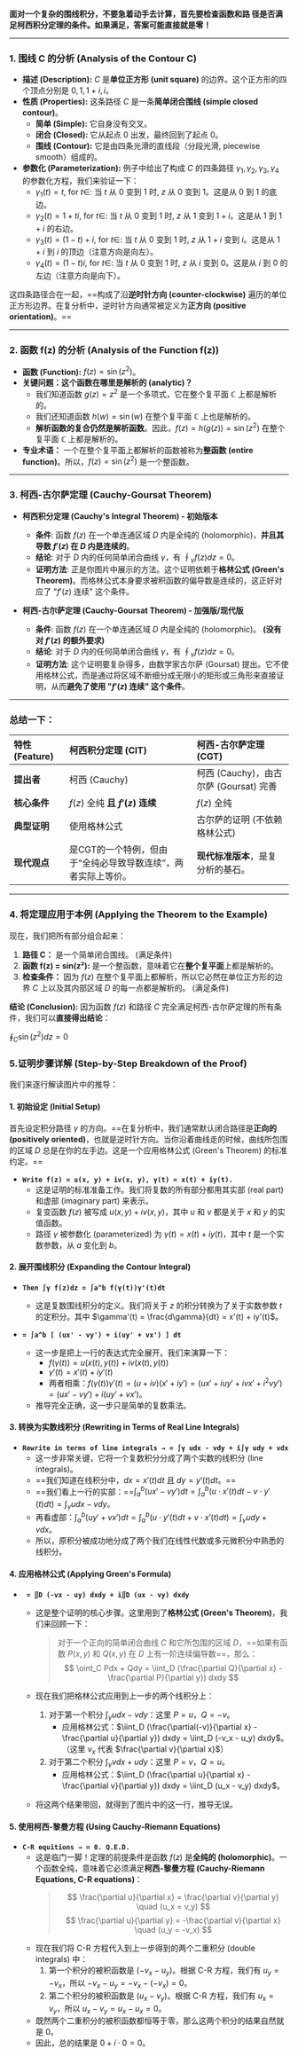 **面对一个复杂的围线积分，不要急着动手去计算，首先要检查函数和路 径是否满足柯西积分定理的条件。如果满足，答案可能直接就是零！**

---

### 1. 围线 C 的分析 (Analysis of the Contour C)

*   **描述 (Description):** $C$ 是**单位正方形 (unit square)** 的边界。这个正方形的四个顶点分别是 $0, 1, 1+i, i$。
*   **性质 (Properties):** 这条路径 $C$ 是一条**简单闭合围线 (simple closed contour)**。
    *   **简单 (Simple):** 它自身没有交叉。
    *   **闭合 (Closed):** 它从起点 $0$ 出发，最终回到了起点 $0$。
    *   **围线 (Contour):** 它是由四条光滑的直线段（分段光滑, piecewise smooth）组成的。
*   **参数化 (Parameterization):** 例子中给出了构成 $C$ 的四条路径 $\gamma_1, \gamma_2, \gamma_3, \gamma_4$ 的参数化方程，我们来验证一下：
    *   $\gamma_1(t) = t$, for $t \in$: 当 $t$ 从 $0$ 变到 $1$ 时, $z$ 从 $0$ 变到 $1$。这是从 $0$ 到 $1$ 的底边。
    *   $\gamma_2(t) = 1 + ti$, for $t \in$: 当 $t$ 从 $0$ 变到 $1$ 时, $z$ 从 $1$ 变到 $1+i$。这是从 $1$ 到 $1+i$ 的右边。
    *   $\gamma_3(t) = (1-t) + i$, for $t \in$: 当 $t$ 从 $0$ 变到 $1$ 时, $z$ 从 $1+i$ 变到 $i$。这是从 $1+i$ 到 $i$ 的顶边（注意方向是向左）。
    *   $\gamma_4(t) = (1-t)i$, for $t \in$: 当 $t$ 从 $0$ 变到 $1$ 时, $z$ 从 $i$ 变到 $0$。这是从 $i$ 到 $0$ 的左边（注意方向是向下）。

这四条路径合在一起，==构成了沿**逆时针方向 (counter-clockwise)** 遍历的单位正方形边界。在复分析中，逆时针方向通常被定义为**正方向 (positive orientation)**。==

---

### 2. 函数 f(z) 的分析 (Analysis of the Function f(z))

*   **函数 (Function):** $f(z) = \sin(z^2)$。
*   **关键问题：这个函数在哪里是解析的 (analytic)？**
    *   我们知道函数 $g(z) = z^2$ 是一个多项式，它在整个复平面 $\mathbb{C}$ 上都是解析的。
    *   我们还知道函数 $h(w) = \sin(w)$ 在整个复平面 $\mathbb{C}$ 上也是解析的。
    *   **解析函数的复合仍然是解析函数**。因此，$f(z) = h(g(z)) = \sin(z^2)$ 在整个复平面 $\mathbb{C}$ 上都是解析的。
*   **专业术语：** 一个在整个复平面上都解析的函数被称为**整函数 (entire function)**。所以，$f(z) = \sin(z^2)$ 是一个整函数。

---

### 3. 柯西-古尔萨定理 (Cauchy-Goursat Theorem)

*   **柯西积分定理 (Cauchy's Integral Theorem) - 初始版本**
    *   **条件**: 函数 $f(z)$ 在一个单连通区域 $D$ 内是全纯的 (holomorphic)，**并且其导数 $f'(z)$ 在 $D$ 内是连续的**。
    *   **结论**: 对于 $D$ 内的任何简单闭合曲线 $\gamma$，有 $\oint_{\gamma} f(z)dz = 0$。
    *   **证明方法**: 正是你图片中展示的方法。这个证明依赖于**格林公式 (Green's Theorem)**。而格林公式本身要求被积函数的偏导数是连续的，这正好对应了 "$f'(z)$ 连续" 这个条件。

*   **柯西-古尔萨定理 (Cauchy-Goursat Theorem) - 加强版/现代版**
    *   **条件**: 函数 $f(z)$ 在一个单连通区域 $D$ 内是全纯的 (holomorphic)。 **(没有对 $f'(z)$ 的额外要求)**
    *   **结论**: 对于 $D$ 内的任何简单闭合曲线 $\gamma$，有 $\oint_{\gamma} f(z)dz = 0$。
    *   **证明方法**: 这个证明要复杂得多，由数学家古尔萨 (Goursat) 提出。它不使用格林公式，而是通过将区域不断细分成无限小的矩形或三角形来直接证明，从而**避免了使用 "$f'(z)$ 连续" 这个条件**。

---


### **总结一下：**

| 特性 (Feature) | 柯西积分定理 (CIT)                      | 柯西-古尔萨定理 (CGT)                |
| :----------- | :-------------------------------- | :---------------------------- |
| **提出者**      | 柯西 (Cauchy)                       | 柯西 (Cauchy)，由古尔萨 (Goursat) 完善 |
| **核心条件**     | $f(z)$ 全纯 **且 $f'(z)$ 连续**        | $f(z)$ 全纯                     |
| **典型证明**     | 使用格林公式                            | 古尔萨的证明 (不依赖格林公式)              |
| **现代观点**     | 是CGT的一个特例，但由于“全纯必导致导数连续”，两者实际上等价。 | **现代标准版本**，是复分析的基石。           |

---


### 4. 将定理应用于本例 (Applying the Theorem to the Example)

现在，我们把所有部分组合起来：

1.  **路径 C：** 是一个简单闭合围线。 (满足条件)
2.  **函数 f(z) = sin(z²):** 是一个整函数，意味着它在**整个复平面**上都是解析的。
3.  **检查条件：** 因为 $f(z)$ 在整个复平面上都解析，所以它必然在单位正方形的边界 $C$ 上以及其内部区域 $D$ 的每一点都是解析的。 (满足条件)

**结论 (Conclusion):**
因为函数 $f(z)$ 和路径 $C$ 完全满足柯西-古尔萨定理的所有条件，我们可以**直接得出结论**：

$\oint_C \sin(z^2) dz = 0$


### 5.证明步骤详解 (Step-by-Step Breakdown of the Proof)

我们来逐行解读图片中的推导：

#### 1. **初始设定 (Initial Setup)**

   首先设定积分路径 $\gamma$ 的方向。==在复分析中，我们通常默认闭合路径是**正向的 (positively oriented)**，也就是逆时针方向。当你沿着曲线走的时候，曲线所包围的区域 $D$ 总是在你的左手边。这是一个应用格林公式 (Green's Theorem) 的标准约定。==

*   **`Write f(z) = u(x, y) + iv(x, y), γ(t) = x(t) + iy(t).`**
    *   这是证明的标准准备工作。我们将复数的所有部分都用其实部 (real part) 和虚部 (imaginary part) 来表示。
    *   复变函数 $f(z)$ 被写成 $u(x, y) + iv(x, y)$，其中 $u$ 和 $v$ 都是关于 $x$ 和 $y$ 的实值函数。
    *   路径 $\gamma$ 被参数化 (parameterized) 为 $\gamma(t) = x(t) + iy(t)$，其中 $t$ 是一个实数参数，从 $a$ 变化到 $b$。

#### 2. **展开围线积分 (Expanding the Contour Integral)**

*   **`Then ∫γ f(z)dz = ∫a^b f(γ(t))γ'(t)dt`**
    *   这是复数围线积分的定义。我们将关于 $z$ 的积分转换为了关于实数参数 $t$ 的定积分。其中 $\gamma'(t) = \frac{d\gamma}{dt} = x'(t) + iy'(t)$。

*   **`= ∫a^b [ (ux' - vy') + i(uy' + vx') ] dt`**
    *   这一步是把上一行的表达式完全展开。我们来演算一下：
        *   $f(\gamma(t)) = u(x(t), y(t)) + iv(x(t), y(t))$
        *   $\gamma'(t) = x'(t) + iy'(t)$
        *   两者相乘：$f(\gamma(t))\gamma'(t) = (u + iv)(x' + iy') = (ux' + iuy' + ivx' + i^2vy') = (ux' - vy') + i(uy' + vx')$。
    *   推导完全正确，这一步只是简单的复数乘法。

#### 3. **转换为实数线积分 (Rewriting in Terms of Real Line Integrals)**

*   **`Rewrite in terms of line integrals → = ∫γ udx - vdy + i∫γ udy + vdx`**
    *   这一步非常关键，它将一个复数积分分成了两个实数的线积分 (line integrals)。
    *   ==我们知道在线积分中，$dx = x'(t)dt$ 且 $dy = y'(t)dt$。==
    *   ==我们看上一行的实部：==$\int_a^b (ux' - vy')dt = \int_a^b (u \cdot x'(t)dt - v \cdot y'(t)dt) = \int_{\gamma} udx - vdy$。
    *   再看虚部：$\int_a^b (uy' + vx')dt = \int_a^b (u \cdot y'(t)dt + v \cdot x'(t)dt) = \int_{\gamma} udy + vdx$。
    *   所以，原积分被成功地分成了两个我们在线性代数或多元微积分中熟悉的线积分。

#### 4. **应用格林公式 (Applying Green's Formula)**

*   **` = ∬D (-vx - uy) dxdy + i∬D (ux - vy) dxdy`**
    *   这是整个证明的核心步骤。这里用到了**格林公式 (Green's Theorem)**，我们来回顾一下：
        > 对于一个正向的简单闭合曲线 $C$ 和它所包围的区域 $D$，==如果有函数 $P(x,y)$ 和 $Q(x,y)$ 在 $D$ 上有一阶连续偏导数==，那么：
        > $$ \oint_C Pdx + Qdy = \iint_D (\frac{\partial Q}{\partial x} - \frac{\partial P}{\partial y}) dxdy $$

    *   现在我们把格林公式应用到上一步的两个线积分上：
        1.  对于第一个积分 $\int_{\gamma} udx - vdy$：这里 $P=u$，$Q=-v$。
            *   应用格林公式：$\iint_D (\frac{\partial(-v)}{\partial x} - \frac{\partial u}{\partial y}) dxdy = \iint_D (-v_x - u_y) dxdy$。（这里 $v_x$ 代表 $\frac{\partial v}{\partial x}$）
        2.  对于第二个积分 $\int_{\gamma} vdx + udy$：这里 $P=v$，$Q=u$。
            *   应用格林公式：$\iint_D (\frac{\partial u}{\partial x} - \frac{\partial v}{\partial y}) dxdy = \iint_D (u_x - v_y) dxdy$。
    *   将这两个结果带回，就得到了图片中的这一行，推导无误。

#### 5. **使用柯西-黎曼方程 (Using Cauchy-Riemann Equations)**

*   **`C-R equitions → = 0. Q.E.D.`**
    *   这是临门一脚！定理的前提条件是函数 $f(z)$ 是**全纯的 (holomorphic)**。一个函数全纯，意味着它必须满足**柯西-黎曼方程 (Cauchy-Riemann Equations, C-R equations)**：
        > $$ \frac{\partial u}{\partial x} = \frac{\partial v}{\partial y} \quad (u_x = v_y) $$
        > $$ \frac{\partial u}{\partial y} = -\frac{\partial v}{\partial x} \quad (u_y = -v_x) $$
    *   现在我们将 C-R 方程代入到上一步得到的两个二重积分 (double integrals) 中：
        1.  第一个积分的被积函数是 $(-v_x - u_y)$。根据 C-R 方程，我们有 $u_y = -v_x$，所以 $-v_x - u_y = -v_x - (-v_x) = 0$。
        2.  第二个积分的被积函数是 $(u_x - v_y)$。根据 C-R 方程，我们有 $u_x = v_y$，所以 $u_x - v_y = u_x - u_x = 0$。
    *   既然两个二重积分的被积函数都恒等于零，那么这两个积分的结果自然就是 0。
    *   因此，总的结果是 $0 + i \cdot 0 = 0$。